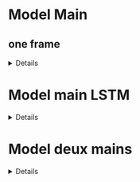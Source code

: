 
<h1>Model Main</h1>

<h2> one frame </h2>

<details>
    __Labels:__

    __Commentaire:__

    Par exemple les signes ok gauche, signe ok droite, signe ok haut, signe ok bas = signe ok
    techinque des 3 detections (toutes les 3 détections on prend la plus présente)
</details>




<h1>Model main LSTM</h1>

 <details>
__Labels:__

__Commentaire:__

    Modèle de 5 image
</details>



<h1>Model deux mains</h1>

<details>
__Labels:__

__Commentaire:__
</details>





